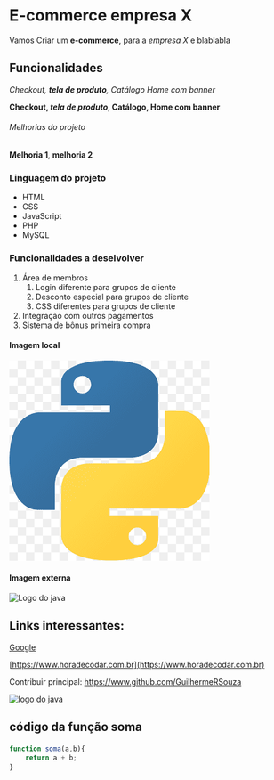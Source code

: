 # E-commerce empresa  X

Vamos Criar um **e-commerce**, para a *empresa X* e blablabla

## Funcionalidades

_Checkout, **tela de produto**, Catálogo Home com banner_

**Checkout, *tela de produto*, Catálogo, Home com banner**

###### Melhorias do projeto

**Melhoria 1**, **melhoria 2**

### Linguagem do projeto

* HTML
* CSS
* JavaScript
* PHP
* MySQL

### Funcionalidades a deselvolver

1. Área de membros
    1. Login diferente para grupos de cliente
    2. Desconto especial para grupos de cliente
    3. CSS diferentes para grupos de cliente
2. Integração com outros pagamentos
3. Sistema de bônus primeira compra

#### Imagem local 

![Logo do Python](img/python.png)

#### Imagem externa 

![Logo do java](https://i.pinimg.com/564x/e9/94/61/e99461fdd5b3db8bdb3081d8acf5e524.jpg)

## Links interessantes:

[Google](https://www.google.com)

[https://www.horadecodar.com.br](https://www.horadecodar.com.br)

Contribuir principal: https://www.github.com/GuilhermeRSouza

[![logo do java](https://i.pinimg.com/564x/e9/94/61/e99461fdd5b3db8bdb3081d8acf5e524.jpg)]( https://www.github.com/GuilhermeRSouza)

## código da função soma 

```javascript 
function soma(a,b){
    return a + b;
}
```